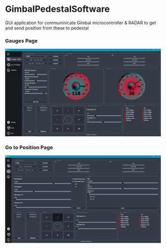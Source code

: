 # GimbalPedestalSoftware
GUI application for communinicate Gimbal microcontroller &amp; RADAR to get and send position from these to pedestal
### Gauges Page
![](docs/Page.png)
### Go to Position Page
![](docs/Page1.png)